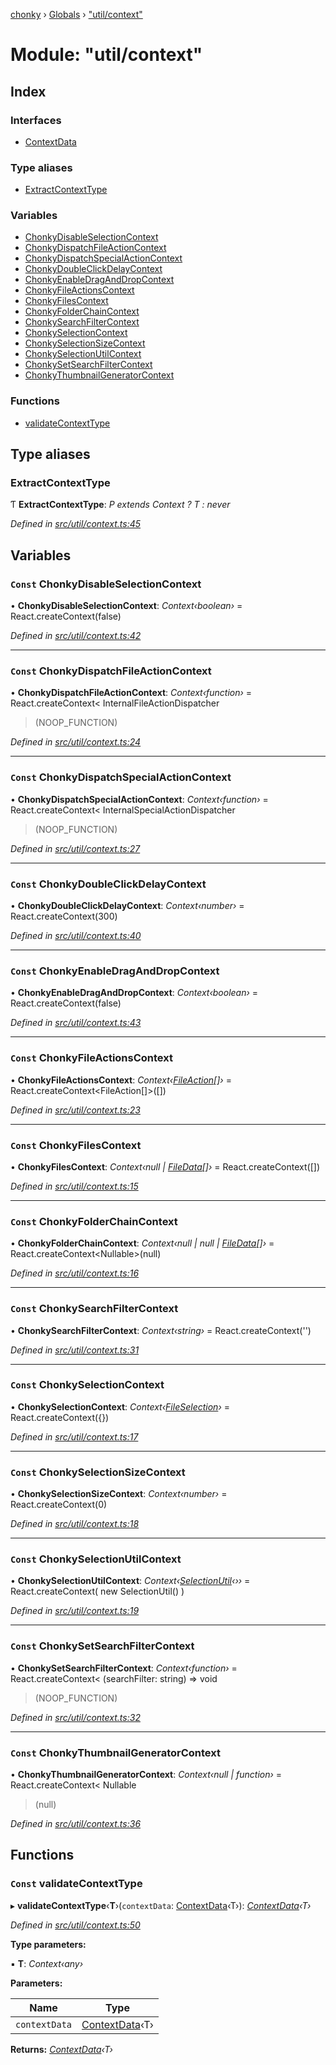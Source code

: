 [chonky](../README.md) › [Globals](../globals.md) › ["util/context"](_util_context_.md)

# Module: "util/context"

## Index

### Interfaces

* [ContextData](../interfaces/_util_context_.contextdata.md)

### Type aliases

* [ExtractContextType](_util_context_.md#extractcontexttype)

### Variables

* [ChonkyDisableSelectionContext](_util_context_.md#const-chonkydisableselectioncontext)
* [ChonkyDispatchFileActionContext](_util_context_.md#const-chonkydispatchfileactioncontext)
* [ChonkyDispatchSpecialActionContext](_util_context_.md#const-chonkydispatchspecialactioncontext)
* [ChonkyDoubleClickDelayContext](_util_context_.md#const-chonkydoubleclickdelaycontext)
* [ChonkyEnableDragAndDropContext](_util_context_.md#const-chonkyenabledraganddropcontext)
* [ChonkyFileActionsContext](_util_context_.md#const-chonkyfileactionscontext)
* [ChonkyFilesContext](_util_context_.md#const-chonkyfilescontext)
* [ChonkyFolderChainContext](_util_context_.md#const-chonkyfolderchaincontext)
* [ChonkySearchFilterContext](_util_context_.md#const-chonkysearchfiltercontext)
* [ChonkySelectionContext](_util_context_.md#const-chonkyselectioncontext)
* [ChonkySelectionSizeContext](_util_context_.md#const-chonkyselectionsizecontext)
* [ChonkySelectionUtilContext](_util_context_.md#const-chonkyselectionutilcontext)
* [ChonkySetSearchFilterContext](_util_context_.md#const-chonkysetsearchfiltercontext)
* [ChonkyThumbnailGeneratorContext](_util_context_.md#const-chonkythumbnailgeneratorcontext)

### Functions

* [validateContextType](_util_context_.md#const-validatecontexttype)

## Type aliases

###  ExtractContextType

Ƭ **ExtractContextType**: *P extends Context<infer T> ? T : never*

*Defined in [src/util/context.ts:45](https://github.com/TimboKZ/Chonky/blob/ca45eac/src/util/context.ts#L45)*

## Variables

### `Const` ChonkyDisableSelectionContext

• **ChonkyDisableSelectionContext**: *Context‹boolean›* = React.createContext<boolean>(false)

*Defined in [src/util/context.ts:42](https://github.com/TimboKZ/Chonky/blob/ca45eac/src/util/context.ts#L42)*

___

### `Const` ChonkyDispatchFileActionContext

• **ChonkyDispatchFileActionContext**: *Context‹function›* = React.createContext<
    InternalFileActionDispatcher
>(NOOP_FUNCTION)

*Defined in [src/util/context.ts:24](https://github.com/TimboKZ/Chonky/blob/ca45eac/src/util/context.ts#L24)*

___

### `Const` ChonkyDispatchSpecialActionContext

• **ChonkyDispatchSpecialActionContext**: *Context‹function›* = React.createContext<
    InternalSpecialActionDispatcher
>(NOOP_FUNCTION)

*Defined in [src/util/context.ts:27](https://github.com/TimboKZ/Chonky/blob/ca45eac/src/util/context.ts#L27)*

___

### `Const` ChonkyDoubleClickDelayContext

• **ChonkyDoubleClickDelayContext**: *Context‹number›* = React.createContext<number>(300)

*Defined in [src/util/context.ts:40](https://github.com/TimboKZ/Chonky/blob/ca45eac/src/util/context.ts#L40)*

___

### `Const` ChonkyEnableDragAndDropContext

• **ChonkyEnableDragAndDropContext**: *Context‹boolean›* = React.createContext<boolean>(false)

*Defined in [src/util/context.ts:43](https://github.com/TimboKZ/Chonky/blob/ca45eac/src/util/context.ts#L43)*

___

### `Const` ChonkyFileActionsContext

• **ChonkyFileActionsContext**: *Context‹[FileAction](../interfaces/_typedef_.fileaction.md)[]›* = React.createContext<FileAction[]>([])

*Defined in [src/util/context.ts:23](https://github.com/TimboKZ/Chonky/blob/ca45eac/src/util/context.ts#L23)*

___

### `Const` ChonkyFilesContext

• **ChonkyFilesContext**: *Context‹null | [FileData](../interfaces/_typedef_.filedata.md)[]›* = React.createContext<FileArray>([])

*Defined in [src/util/context.ts:15](https://github.com/TimboKZ/Chonky/blob/ca45eac/src/util/context.ts#L15)*

___

### `Const` ChonkyFolderChainContext

• **ChonkyFolderChainContext**: *Context‹null | null | [FileData](../interfaces/_typedef_.filedata.md)[]›* = React.createContext<Nullable<FileArray>>(null)

*Defined in [src/util/context.ts:16](https://github.com/TimboKZ/Chonky/blob/ca45eac/src/util/context.ts#L16)*

___

### `Const` ChonkySearchFilterContext

• **ChonkySearchFilterContext**: *Context‹string›* = React.createContext<string>('')

*Defined in [src/util/context.ts:31](https://github.com/TimboKZ/Chonky/blob/ca45eac/src/util/context.ts#L31)*

___

### `Const` ChonkySelectionContext

• **ChonkySelectionContext**: *Context‹[FileSelection](../interfaces/_typedef_.fileselection.md)›* = React.createContext<FileSelection>({})

*Defined in [src/util/context.ts:17](https://github.com/TimboKZ/Chonky/blob/ca45eac/src/util/context.ts#L17)*

___

### `Const` ChonkySelectionSizeContext

• **ChonkySelectionSizeContext**: *Context‹number›* = React.createContext<number>(0)

*Defined in [src/util/context.ts:18](https://github.com/TimboKZ/Chonky/blob/ca45eac/src/util/context.ts#L18)*

___

### `Const` ChonkySelectionUtilContext

• **ChonkySelectionUtilContext**: *Context‹[SelectionUtil](../classes/_util_selection_.selectionutil.md)‹››* = React.createContext<SelectionUtil>(
    new SelectionUtil()
)

*Defined in [src/util/context.ts:19](https://github.com/TimboKZ/Chonky/blob/ca45eac/src/util/context.ts#L19)*

___

### `Const` ChonkySetSearchFilterContext

• **ChonkySetSearchFilterContext**: *Context‹function›* = React.createContext<
    (searchFilter: string) => void
>(NOOP_FUNCTION)

*Defined in [src/util/context.ts:32](https://github.com/TimboKZ/Chonky/blob/ca45eac/src/util/context.ts#L32)*

___

### `Const` ChonkyThumbnailGeneratorContext

• **ChonkyThumbnailGeneratorContext**: *Context‹null | function›* = React.createContext<
    Nullable<ThumbnailGenerator>
>(null)

*Defined in [src/util/context.ts:36](https://github.com/TimboKZ/Chonky/blob/ca45eac/src/util/context.ts#L36)*

## Functions

### `Const` validateContextType

▸ **validateContextType**‹**T**›(`contextData`: [ContextData](../interfaces/_util_context_.contextdata.md)‹T›): *[ContextData](../interfaces/_util_context_.contextdata.md)‹T›*

*Defined in [src/util/context.ts:50](https://github.com/TimboKZ/Chonky/blob/ca45eac/src/util/context.ts#L50)*

**Type parameters:**

▪ **T**: *Context‹any›*

**Parameters:**

Name | Type |
------ | ------ |
`contextData` | [ContextData](../interfaces/_util_context_.contextdata.md)‹T› |

**Returns:** *[ContextData](../interfaces/_util_context_.contextdata.md)‹T›*
